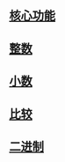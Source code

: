 

## [核心功能](./core.md)

## [整数](./int.md)

## [小数](./decimal.md)

## [比较](./compare.md)

## [二进制](./binary.md)

				